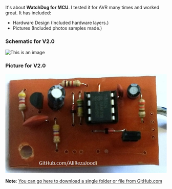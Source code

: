 It's about **WatchDog for MCU**. I tested it for AVR many times and worked great. It has included:

- Hardware Design (Included hardware layers.)
- Pictures (Included photos samples made.)

### Schematic for V2.0
![This is an image](https://github.com/AliRezaJoodi/Electronic-Modules/blob/main/WatchDog%20for%20MCU/Hardware%20Design/V2.0/V2.0.png?raw=true)

### Picture for V2.0
![This is an image](https://github.com/AliRezaJoodi/Electronic-Modules/blob/main/WatchDog%20for%20MCU/Pictures/V2.0.jpg?raw=true)

**Note**: [You can go here to download a single folder or file from GitHub.com](https://minhaskamal.github.io/DownGit/#/home)
